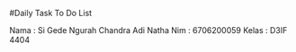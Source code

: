 #Daily Task To Do List

Nama  : Si Gede Ngurah Chandra Adi Natha
Nim   : 6706200059
Kelas : D3IF 4404
